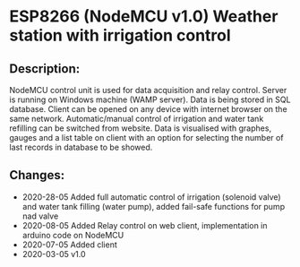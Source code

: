 # ESP8266 (NodeMCU v1.0) Weather station with irrigation control
## Description:
NodeMCU control unit is used for data acquisition and relay control. Server is running on Windows machine (WAMP server). Data is being stored in SQL database. Client can be opened on any device with internet browser on the same network. Automatic/manual control of irrigation and water tank refilling can be switched from website. Data is visualised with graphes, gauges and a list table on client with an option for selecting the number of last records in database to be showed.
## Changes:
- 2020-28-05 Added full automatic control of irrigation (solenoid valve) and water tank filling (water pump), added fail-safe functions for pump nad valve
- 2020-08-05 Added Relay control on web client, implementation in arduino code on NodeMCU 
- 2020-07-05 Added client 
- 2020-03-05 v1.0
